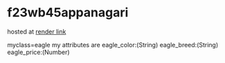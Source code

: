 # f23wb45appanagari
hosted at [render link](https://f23wb45appanagari.onrender.com)

myclass=eagle my attributes are
eagle_color:(String) 
eagle_breed:(String) 
eagle_price:(Number)